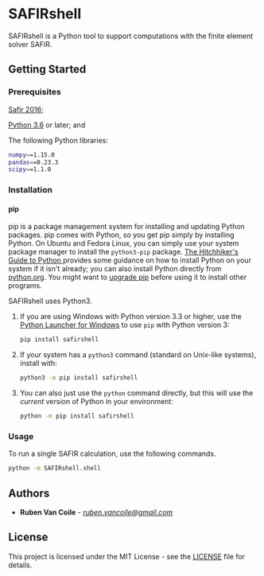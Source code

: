# SAFIRshell

SAFIRshell is a Python tool to support computations with the finite element solver SAFIR.

## Getting Started

### Prerequisites

[Safir 2016](https://www.uee.uliege.be/cms/c_2383458/en/safir);

[Python 3.6](https://www.anaconda.com/download/) or later; and

The following Python libraries:

```sh
numpy==1.15.0
pandas==0.23.3
scipy==1.1.0
```

### Installation

#### pip

pip is a package management system for installing and updating Python packages. pip comes with Python, so you get pip simply by installing Python. On Ubuntu and Fedora Linux, you can simply use your system package manager to install the `python3-pip` package. [The Hitchhiker's Guide to Python ](https://docs.python-guide.org/starting/installation/) provides some guidance on how to install Python on your system if it isn't already; you can also install Python directly from [python.org](https://www.python.org/getit/). You might want to [upgrade pip](https://pip.pypa.io/en/stable/installing/) before using it to install other programs.

SAFIRshell uses Python3. 

1.	If you are using Windows with Python version 3.3 or higher, use the [Python Launcher for Windows](https://docs.python.org/3/using/windows.html?highlight=shebang#python-launcher-for-windows) to use `pip` with Python version 3:
    ```sh
    pip install safirshell
    ```
2.	If your system has a `python3` command (standard on Unix-like systems), install with:
    ```sh
    python3 -m pip install safirshell
    ```
3.	You can also just use the `python` command directly, but this will use the _current_ version of Python in your environment:
    ```sh
    python -m pip install safirshell
    ```

### Usage

To run a single SAFIR calculation, use the following commands.

```sh
python -m SAFIRshell.shell
```

## Authors

* **Ruben Van Coile** - *ruben.vancoile@gmail.com*

## License

This project is licensed under the MIT License - see the [LICENSE](LICENSE) file for details.
